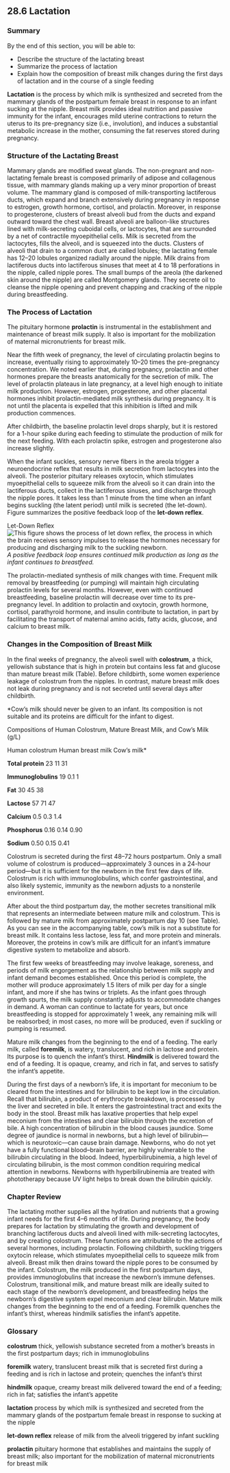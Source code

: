 ##  28.6 Lactation 

### Summary

By the end of this section, you will be able to: 

  - Describe the structure of the lactating breast
  - Summarize the process of lactation
  - Explain how the composition of breast milk changes during the first days of lactation and in the course of a single feeding

**Lactation** is the process by which milk is synthesized and secreted from the mammary glands of the postpartum female breast in response to an infant sucking at the nipple. Breast milk provides ideal nutrition and passive immunity for the infant, encourages mild uterine contractions to return the uterus to its pre-pregnancy size (i.e., involution), and induces a substantial metabolic increase in the mother, consuming the fat reserves stored during pregnancy.

### Structure of the Lactating Breast

Mammary glands are modified sweat glands. The non-pregnant and non-lactating female breast is composed primarily of adipose and collagenous tissue, with mammary glands making up a very minor proportion of breast volume. The mammary gland is composed of milk-transporting lactiferous ducts, which expand and branch extensively during pregnancy in response to estrogen, growth hormone, cortisol, and prolactin. Moreover, in response to progesterone, clusters of breast alveoli bud from the ducts and expand outward toward the chest wall. Breast alveoli are balloon-like structures lined with milk-secreting cuboidal cells, or lactocytes, that are surrounded by a net of contractile myoepithelial cells. Milk is secreted from the lactocytes, fills the alveoli, and is squeezed into the ducts. Clusters of alveoli that drain to a common duct are called lobules; the lactating female has 12–20 lobules organized radially around the nipple. Milk drains from lactiferous ducts into lactiferous sinuses that meet at 4 to 18 perforations in the nipple, called nipple pores. The small bumps of the areola (the darkened skin around the nipple) are called Montgomery glands. They secrete oil to cleanse the nipple opening and prevent chapping and cracking of the nipple during breastfeeding.

### The Process of Lactation

The pituitary hormone **prolactin** is instrumental in the establishment and maintenance of breast milk supply. It also is important for the mobilization of maternal micronutrients for breast milk.

Near the fifth week of pregnancy, the level of circulating prolactin begins to increase, eventually rising to approximately 10–20 times the pre-pregnancy concentration. We noted earlier that, during pregnancy, prolactin and other hormones prepare the breasts anatomically for the secretion of milk. The level of prolactin plateaus in late pregnancy, at a level high enough to initiate milk production. However, estrogen, progesterone, and other placental hormones inhibit prolactin-mediated milk synthesis during pregnancy. It is not until the placenta is expelled that this inhibition is lifted and milk production commences.

After childbirth, the baseline prolactin level drops sharply, but it is restored for a 1-hour spike during each feeding to stimulate the production of milk for the next feeding. With each prolactin spike, estrogen and progesterone also increase slightly.

When the infant suckles, sensory nerve fibers in the areola trigger a neuroendocrine reflex that results in milk secretion from lactocytes into the alveoli. The posterior pituitary releases oxytocin, which stimulates myoepithelial cells to squeeze milk from the alveoli so it can drain into the lactiferous ducts, collect in the lactiferous sinuses, and discharge through the nipple pores. It takes less than 1 minute from the time when an infant begins suckling (the latent period) until milk is secreted (the let-down). Figure summarizes the positive feedback loop of the **let-down reflex**.

Let-Down Reflex ![This figure shows the process of let down reflex, the process in which the brain receives sensory impulses to release the hormones necessary for producing and discharging milk to the suckling newborn.][1] _A positive feedback loop ensures continued milk production as long as the infant continues to breastfeed._

The prolactin-mediated synthesis of milk changes with time. Frequent milk removal by breastfeeding (or pumping) will maintain high circulating prolactin levels for several months. However, even with continued breastfeeding, baseline prolactin will decrease over time to its pre-pregnancy level. In addition to prolactin and oxytocin, growth hormone, cortisol, parathyroid hormone, and insulin contribute to lactation, in part by facilitating the transport of maternal amino acids, fatty acids, glucose, and calcium to breast milk.

### Changes in the Composition of Breast Milk

In the final weeks of pregnancy, the alveoli swell with **colostrum**, a thick, yellowish substance that is high in protein but contains less fat and glucose than mature breast milk (Table). Before childbirth, some women experience leakage of colostrum from the nipples. In contrast, mature breast milk does not leak during pregnancy and is not secreted until several days after childbirth.

*Cow’s milk should never be given to an infant. Its composition is not suitable and its proteins are difficult for the infant to digest.

Compositions of Human Colostrum, Mature Breast Milk, and Cow’s Milk (g/L)

Human colostrum Human breast milk Cow’s milk*

**Total protein**
23
11
31

**Immunoglobulins**
19
0.1
1

**Fat**
30
45
38

**Lactose**
57
71
47

**Calcium**
0.5
0.3
1.4

**Phosphorus**
0.16
0.14
0.90

**Sodium**
0.50
0.15
0.41

Colostrum is secreted during the first 48–72 hours postpartum. Only a small volume of colostrum is produced—approximately 3 ounces in a 24-hour period—but it is sufficient for the newborn in the first few days of life. Colostrum is rich with immunoglobulins, which confer gastrointestinal, and also likely systemic, immunity as the newborn adjusts to a nonsterile environment.

After about the third postpartum day, the mother secretes transitional milk that represents an intermediate between mature milk and colostrum. This is followed by mature milk from approximately postpartum day 10 (see Table). As you can see in the accompanying table, cow’s milk is not a substitute for breast milk. It contains less lactose, less fat, and more protein and minerals. Moreover, the proteins in cow’s milk are difficult for an infant’s immature digestive system to metabolize and absorb.

The first few weeks of breastfeeding may involve leakage, soreness, and periods of milk engorgement as the relationship between milk supply and infant demand becomes established. Once this period is complete, the mother will produce approximately 1.5 liters of milk per day for a single infant, and more if she has twins or triplets. As the infant goes through growth spurts, the milk supply constantly adjusts to accommodate changes in demand. A woman can continue to lactate for years, but once breastfeeding is stopped for approximately 1 week, any remaining milk will be reabsorbed; in most cases, no more will be produced, even if suckling or pumping is resumed.

Mature milk changes from the beginning to the end of a feeding. The early milk, called **foremilk**, is watery, translucent, and rich in lactose and protein. Its purpose is to quench the infant’s thirst. **Hindmilk** is delivered toward the end of a feeding. It is opaque, creamy, and rich in fat, and serves to satisfy the infant’s appetite.

During the first days of a newborn’s life, it is important for meconium to be cleared from the intestines and for bilirubin to be kept low in the circulation. Recall that bilirubin, a product of erythrocyte breakdown, is processed by the liver and secreted in bile. It enters the gastrointestinal tract and exits the body in the stool. Breast milk has laxative properties that help expel meconium from the intestines and clear bilirubin through the excretion of bile. A high concentration of bilirubin in the blood causes jaundice. Some degree of jaundice is normal in newborns, but a high level of bilirubin—which is neurotoxic—can cause brain damage. Newborns, who do not yet have a fully functional blood–brain barrier, are highly vulnerable to the bilirubin circulating in the blood. Indeed, hyperbilirubinemia, a high level of circulating bilirubin, is the most common condition requiring medical attention in newborns. Newborns with hyperbilirubinemia are treated with phototherapy because UV light helps to break down the bilirubin quickly.

### Chapter Review

The lactating mother supplies all the hydration and nutrients that a growing infant needs for the first 4–6 months of life. During pregnancy, the body prepares for lactation by stimulating the growth and development of branching lactiferous ducts and alveoli lined with milk-secreting lactocytes, and by creating colostrum. These functions are attributable to the actions of several hormones, including prolactin. Following childbirth, suckling triggers oxytocin release, which stimulates myoepithelial cells to squeeze milk from alveoli. Breast milk then drains toward the nipple pores to be consumed by the infant. Colostrum, the milk produced in the first postpartum days, provides immunoglobulins that increase the newborn’s immune defenses. Colostrum, transitional milk, and mature breast milk are ideally suited to each stage of the newborn’s development, and breastfeeding helps the newborn’s digestive system expel meconium and clear bilirubin. Mature milk changes from the beginning to the end of a feeding. Foremilk quenches the infant’s thirst, whereas hindmilk satisfies the infant’s appetite.

### Glossary

**colostrum** thick, yellowish substance secreted from a mother’s breasts in the first postpartum days; rich in immunoglobulins

**foremilk** watery, translucent breast milk that is secreted first during a feeding and is rich in lactose and protein; quenches the infant’s thirst

**hindmilk** opaque, creamy breast milk delivered toward the end of a feeding; rich in fat; satisfies the infant’s appetite

**lactation** process by which milk is synthesized and secreted from the mammary glands of the postpartum female breast in response to sucking at the nipple

**let-down reflex** release of milk from the alveoli triggered by infant suckling

**prolactin** pituitary hormone that establishes and maintains the supply of breast milk; also important for the mobilization of maternal micronutrients for breast milk

   [1]: https://cnx.org/resources/75a2ecfbb8e17ade7cfcff7595c410a6249ba2a0/2922_Let_Down_Reflex-new.jpg

